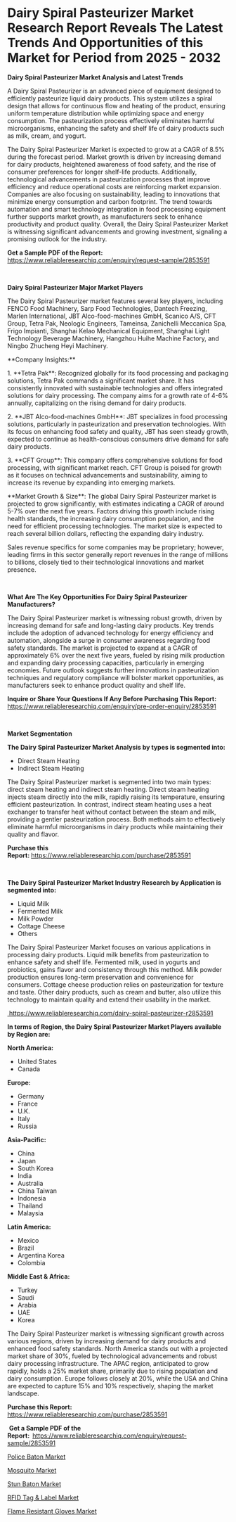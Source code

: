 <p><h1>Dairy Spiral Pasteurizer Market Research Report Reveals The Latest Trends And Opportunities of this Market for Period from 2025 - 2032</h1></p><p><strong>Dairy Spiral Pasteurizer Market Analysis and Latest Trends</strong></p>
<p><p>A Dairy Spiral Pasteurizer is an advanced piece of equipment designed to efficiently pasteurize liquid dairy products. This system utilizes a spiral design that allows for continuous flow and heating of the product, ensuring uniform temperature distribution while optimizing space and energy consumption. The pasteurization process effectively eliminates harmful microorganisms, enhancing the safety and shelf life of dairy products such as milk, cream, and yogurt.</p><p>The Dairy Spiral Pasteurizer Market is expected to grow at a CAGR of 8.5% during the forecast period. Market growth is driven by increasing demand for dairy products, heightened awareness of food safety, and the rise of consumer preferences for longer shelf-life products. Additionally, technological advancements in pasteurization processes that improve efficiency and reduce operational costs are reinforcing market expansion. Companies are also focusing on sustainability, leading to innovations that minimize energy consumption and carbon footprint. The trend towards automation and smart technology integration in food processing equipment further supports market growth, as manufacturers seek to enhance productivity and product quality. Overall, the Dairy Spiral Pasteurizer Market is witnessing significant advancements and growing investment, signaling a promising outlook for the industry.</p></p>
<p><strong>Get a Sample PDF of the Report:&nbsp;</strong> <a href="https://www.reliableresearchiq.com/enquiry/request-sample/2853591?utm_campaign=1123&utm_medium=2&utm_source=Github&utm_content=ia&utm_term=12032025&utm_id=dairy-spiral-pasteurizer">https://www.reliableresearchiq.com/enquiry/request-sample/2853591</a></p>
<p>&nbsp;</p>
<p><strong>Dairy Spiral Pasteurizer Major Market Players</strong></p>
<p><p>The Dairy Spiral Pasteurizer market features several key players, including FENCO Food Machinery, Sarp Food Technologies, Dantech Freezing, Marlen International, JBT Alco-food-machines GmbH, Scanico A/S, CFT Group, Tetra Pak, Neologic Engineers, Tameinsa, Zanichelli Meccanica Spa, Frigo Impianti, Shanghai Kelao Mechanical Equipment, Shanghai Light Technology Beverage Machinery, Hangzhou Huihe Machine Factory, and Ningbo Zhucheng Heyi Machinery.</p><p>**Company Insights:**</p><p>1. **Tetra Pak**: Recognized globally for its food processing and packaging solutions, Tetra Pak commands a significant market share. It has consistently innovated with sustainable technologies and offers integrated solutions for dairy processing. The company aims for a growth rate of 4-6% annually, capitalizing on the rising demand for dairy products.</p><p>2. **JBT Alco-food-machines GmbH**: JBT specializes in food processing solutions, particularly in pasteurization and preservation technologies. With its focus on enhancing food safety and quality, JBT has seen steady growth, expected to continue as health-conscious consumers drive demand for safe dairy products. </p><p>3. **CFT Group**: This company offers comprehensive solutions for food processing, with significant market reach. CFT Group is poised for growth as it focuses on technical advancements and sustainability, aiming to increase its revenue by expanding into emerging markets.</p><p>**Market Growth & Size**: The global Dairy Spiral Pasteurizer market is projected to grow significantly, with estimates indicating a CAGR of around 5-7% over the next five years. Factors driving this growth include rising health standards, the increasing dairy consumption population, and the need for efficient processing technologies. The market size is expected to reach several billion dollars, reflecting the expanding dairy industry.</p><p>Sales revenue specifics for some companies may be proprietary; however, leading firms in this sector generally report revenues in the range of millions to billions, closely tied to their technological innovations and market presence.</p></p>
<p>&nbsp;</p>
<p><strong>What Are The Key Opportunities For Dairy Spiral Pasteurizer Manufacturers?</strong></p>
<p><p>The Dairy Spiral Pasteurizer market is witnessing robust growth, driven by increasing demand for safe and long-lasting dairy products. Key trends include the adoption of advanced technology for energy efficiency and automation, alongside a surge in consumer awareness regarding food safety standards. The market is projected to expand at a CAGR of approximately 6% over the next five years, fueled by rising milk production and expanding dairy processing capacities, particularly in emerging economies. Future outlook suggests further innovations in pasteurization techniques and regulatory compliance will bolster market opportunities, as manufacturers seek to enhance product quality and shelf life.</p></p>
<p><strong>Inquire or Share Your Questions If Any Before Purchasing This Report:</strong> <a href="https://www.reliableresearchiq.com/enquiry/pre-order-enquiry/2853591?utm_campaign=1123&utm_medium=2&utm_source=Github&utm_content=ia&utm_term=12032025&utm_id=dairy-spiral-pasteurizer">https://www.reliableresearchiq.com/enquiry/pre-order-enquiry/2853591</a></p>
<p>&nbsp;</p>
<p><strong>Market Segmentation</strong></p>
<p><strong>The Dairy Spiral Pasteurizer Market Analysis by types is segmented into:</strong></p>
<p><ul><li> Direct Steam Heating</li><li>Indirect Steam Heating </li></ul></p>
<p><p>The Dairy Spiral Pasteurizer market is segmented into two main types: direct steam heating and indirect steam heating. Direct steam heating injects steam directly into the milk, rapidly raising its temperature, ensuring efficient pasteurization. In contrast, indirect steam heating uses a heat exchanger to transfer heat without contact between the steam and milk, providing a gentler pasteurization process. Both methods aim to effectively eliminate harmful microorganisms in dairy products while maintaining their quality and flavor.</p></p>
<p><strong>Purchase this Report:&nbsp;</strong><a href="https://www.reliableresearchiq.com/purchase/2853591?utm_campaign=1123&utm_medium=2&utm_source=Github&utm_content=ia&utm_term=12032025&utm_id=dairy-spiral-pasteurizer">https://www.reliableresearchiq.com/purchase/2853591</a></p>
<p>&nbsp;</p>
<p><strong>The Dairy Spiral Pasteurizer Market Industry Research by Application is segmented into:</strong></p>
<p><ul><li> Liquid Milk</li><li>Fermented Milk</li><li>Milk Powder</li><li>Cottage Cheese</li><li>Others </li></ul></p>
<p><p>The Dairy Spiral Pasteurizer Market focuses on various applications in processing dairy products. Liquid milk benefits from pasteurization to enhance safety and shelf life. Fermented milk, used in yogurts and probiotics, gains flavor and consistency through this method. Milk powder production ensures long-term preservation and convenience for consumers. Cottage cheese production relies on pasteurization for texture and taste. Other dairy products, such as cream and butter, also utilize this technology to maintain quality and extend their usability in the market.</p></p>
<p><a href="https://www.reliableresearchiq.com/dairy-spiral-pasteurizer-r2853591?utm_campaign=1123&utm_medium=2&utm_source=Github&utm_content=ia&utm_term=12032025&utm_id=dairy-spiral-pasteurizer">&nbsp;https://www.reliableresearchiq.com/dairy-spiral-pasteurizer-r2853591</a></p>
<p><strong>In terms of Region, the Dairy Spiral Pasteurizer Market Players available by Region are:</strong></p>
<p>
    <p> <strong> North America: </strong>
        <ul>
            <li>United States</li>
            <li>Canada</li>
        </ul>
        </p> 
    <p> <strong> Europe: </strong>
        <ul>
            <li>Germany</li>
            <li>France</li>
            <li>U.K.</li>
            <li>Italy</li>
            <li>Russia</li>
        </ul>
        </p> 
    <p> <strong> Asia-Pacific: </strong>
        <ul>
            <li>China</li>
            <li>Japan</li>
            <li>South Korea</li>
            <li>India</li>
            <li>Australia</li>
            <li>China Taiwan</li>
            <li>Indonesia</li>
            <li>Thailand</li>
            <li>Malaysia</li>
        </ul>
        </p> 
    <p> <strong> Latin America: </strong>
        <ul>
            <li>Mexico</li>
            <li>Brazil</li>
            <li>Argentina Korea</li>
            <li>Colombia</li>
        </ul>
        </p> 
    <p> <strong> Middle East & Africa: </strong>
        <ul>
            <li>Turkey</li>
            <li>Saudi</li>
            <li>Arabia</li>
            <li>UAE</li>
            <li>Korea</li>
        </ul>
    </p>
    </p>
<p><p>The Dairy Spiral Pasteurizer market is witnessing significant growth across various regions, driven by increasing demand for dairy products and enhanced food safety standards. North America stands out with a projected market share of 30%, fueled by technological advancements and robust dairy processing infrastructure. The APAC region, anticipated to grow rapidly, holds a 25% market share, primarily due to rising population and dairy consumption. Europe follows closely at 20%, while the USA and China are expected to capture 15% and 10% respectively, shaping the market landscape.</p></p>
<p><strong>Purchase this Report: </strong><a href="https://www.reliableresearchiq.com/purchase/2853591?utm_campaign=1123&utm_medium=2&utm_source=Github&utm_content=ia&utm_term=12032025&utm_id=dairy-spiral-pasteurizer">https://www.reliableresearchiq.com/purchase/2853591</a></p>
<p>&nbsp;<strong>Get a Sample PDF of the Report:&nbsp;&nbsp;</strong><a href="https://www.reliableresearchiq.com/enquiry/request-sample/2853591?utm_campaign=1123&utm_medium=2&utm_source=Github&utm_content=ia&utm_term=12032025&utm_id=dairy-spiral-pasteurizer">https://www.reliableresearchiq.com/enquiry/request-sample/2853591</a></p>
<p><strong></strong></p>
<p><p><a href="https://github.com/sawrovpipolo/Market-Research-Report-List-1/blob/main/police-baton-market.md?utm_campaign=1123&utm_medium=2&utm_source=Github&utm_content=ia&utm_term=12032025&utm_id=dairy-spiral-pasteurizer">Police Baton Market</a></p><p><a href="https://github.com/ritooesiaba/Market-Research-Report-List-1/blob/main/mosquito-market.md?utm_campaign=1123&utm_medium=2&utm_source=Github&utm_content=ia&utm_term=12032025&utm_id=dairy-spiral-pasteurizer">Mosquito Market</a></p><p><a href="https://github.com/raaschadonle/Market-Research-Report-List-1/blob/main/stun-baton-market.md?utm_campaign=1123&utm_medium=2&utm_source=Github&utm_content=ia&utm_term=12032025&utm_id=dairy-spiral-pasteurizer">Stun Baton Market</a></p><p><a href="https://github.com/palenjeppecd/Market-Research-Report-List-1/blob/main/rfid-tag-label-market.md?utm_campaign=1123&utm_medium=2&utm_source=Github&utm_content=ia&utm_term=12032025&utm_id=dairy-spiral-pasteurizer">RFID Tag & Label Market</a></p><p><a href="https://github.com/aarajlyre/Market-Research-Report-List-1/blob/main/flame-resistant-gloves-market.md?utm_campaign=1123&utm_medium=2&utm_source=Github&utm_content=ia&utm_term=12032025&utm_id=dairy-spiral-pasteurizer">Flame Resistant Gloves Market</a></p></p>